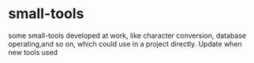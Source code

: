 # small-tools
some small-tools developed at work, like character conversion, database operating,and so on, which could use in a project directly. Update when new tools used
